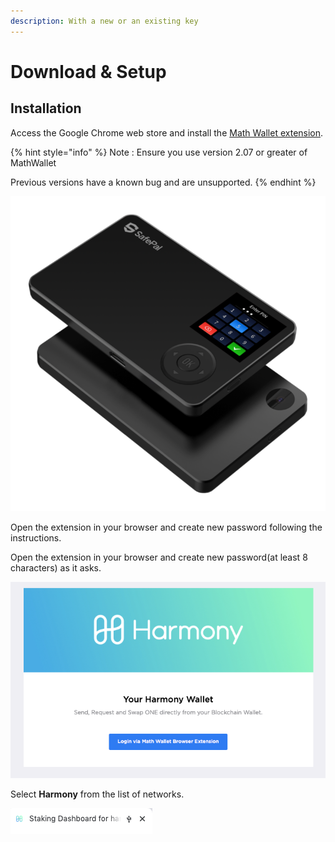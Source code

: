 ```yaml
---
description: With a new or an existing key
---
```


# Download & Setup

## Installation

Access the Google Chrome web store and install the [Math Wallet extension](https://chrome.google.com/webstore/detail/math-wallet/afbcbjpbpfadlkmhmclhkeeodmamcflc?hl=en).

{% hint style="info" %}
Note : Ensure you use version 2.07 or greater of MathWallet

Previous versions have a known bug and are unsupported.
{% endhint %}

![](../../.gitbook/assets/image%20%288%29.png)

Open the extension in your browser and create new password following the instructions.

Open the extension in your browser and create new password\(at least 8 characters\) as it asks.

![](../../.gitbook/assets/image%20%2836%29.png)

Select **Harmony** from the list of networks.

![](../../.gitbook/assets/image%20%2858%29.png)



